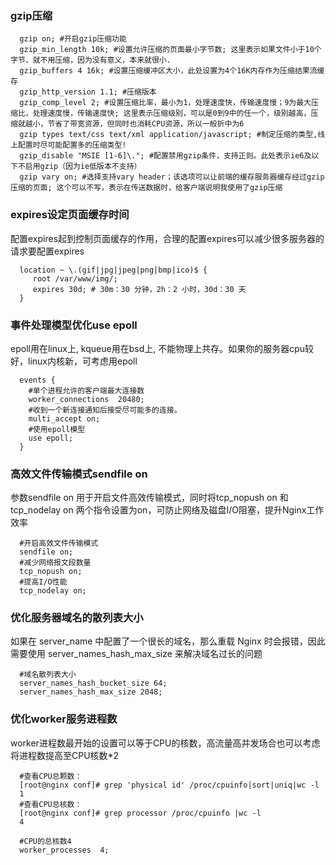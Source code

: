 ### gzip压缩

``` nginx
  gzip on; #开启gzip压缩功能
  gzip_min_length 10k; #设置允许压缩的页面最小字节数; 这里表示如果文件小于10个字节，就不用压缩，因为没有意义，本来就很小.
  gzip_buffers 4 16k; #设置压缩缓冲区大小，此处设置为4个16K内存作为压缩结果流缓存
  gzip_http_version 1.1; #压缩版本
  gzip_comp_level 2; #设置压缩比率，最小为1，处理速度快，传输速度慢；9为最大压缩比，处理速度慢，传输速度快; 这里表示压缩级别，可以是0到9中的任一个，级别越高，压缩就越小，节省了带宽资源，但同时也消耗CPU资源，所以一般折中为6
  gzip types text/css text/xml application/javascript; #制定压缩的类型,线上配置时尽可能配置多的压缩类型!
  gzip_disable "MSIE [1-6]\."; #配置禁用gzip条件，支持正则。此处表示ie6及以下不启用gzip（因为ie低版本不支持）
  gzip vary on; #选择支持vary header；该选项可以让前端的缓存服务器缓存经过gzip压缩的页面; 这个可以不写，表示在传送数据时，给客户端说明我使用了gzip压缩
```

### expires设定页面缓存时间

配置expires起到控制页面缓存的作用，合理的配置expires可以减少很多服务器的请求要配置expires
``` nginx
  location ~ \.(gif|jpg|jpeg|png|bmp|ico)$ {
     root /var/www/img/;
     expires 30d; # 30m：30 分钟，2h：2 小时，30d：30 天
  }
```

### 事件处理模型优化use epoll

epoll用在linux上, kqueue用在bsd上, 不能物理上共存。如果你的服务器cpu较好，linux内核新，可考虑用epoll
``` nginx
  events {
    #单个进程允许的客户端最大连接数
    worker_connections  20480;
    #收到一个新连接通知后接受尽可能多的连接。
    multi_accept on; 
    #使用epoll模型
    use epoll;
  }
```

### 高效文件传输模式sendfile on

参数sendfile on 用于开启文件高效传输模式，同时将tcp_nopush on 和tcp_nodelay on 两个指令设置为on，可防止网络及磁盘I/O阻塞，提升Nginx工作效率
``` nginx
  #开启高效文件传输模式
  sendfile on;
  #减少网络报文段数量
  tcp_nopush on;
  #提高I/O性能
  tcp_nodelay on;
```

### 优化服务器域名的散列表大小

如果在 server_name 中配置了一个很长的域名，那么重载 Nginx 时会报错，因此需要使用 server_names_hash_max_size 来解决域名过长的问题
``` nginx
  #域名散列表大小 
  server_names_hash_bucket_size 64;
  server_names_hash_max_size 2048;
```

### 优化worker服务进程数

worker进程数最开始的设置可以等于CPU的核数，高流量高并发场合也可以考虑将进程数提高至CPU核数*2
``` linux
  #查看CPU总颗数：
  [root@nginx conf]# grep 'physical id' /proc/cpuinfo|sort|uniq|wc -l
  1
  #查看CPU总核数：
  [root@nginx conf]# grep processor /proc/cpuinfo |wc -l
  4
```
``` nginx
  #CPU的总核数4
  worker_processes  4;
```
